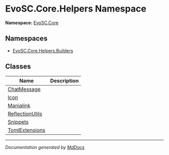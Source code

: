 ﻿<!--  
  <auto-generated>   
    The contents of this file were generated by a tool.  
    Changes to this file may be list if the file is regenerated  
  </auto-generated>   
-->

# EvoSC.Core.Helpers Namespace

**Namespace:** [EvoSC.Core](../index.md)  

## Namespaces

- [EvoSC.Core.Helpers.Builders](Builders/index.md)

## Classes

| Name                                        | Description |
| ------------------------------------------- | ----------- |
| [ChatMessage](ChatMessage/index.md)         |             |
| [Icon](Icon/index.md)                       |             |
| [Manialink](Manialink/index.md)             |             |
| [ReflectionUtils](ReflectionUtils/index.md) |             |
| [Snippets](Snippets/index.md)               |             |
| [TomlExtensions](TomlExtensions/index.md)   |             |

___

*Documentation generated by [MdDocs](https://github.com/ap0llo/mddocs)*
